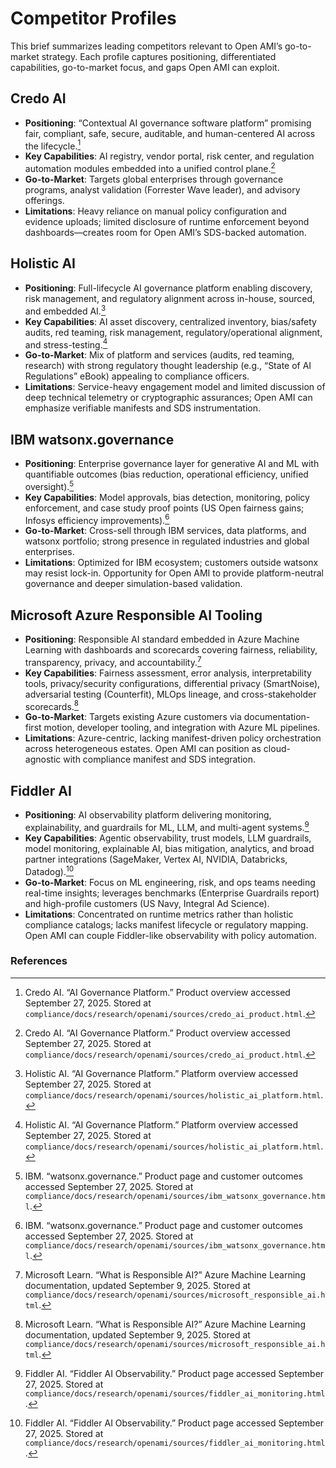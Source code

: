 # Competitor Profiles

This brief summarizes leading competitors relevant to Open AMI’s go-to-market strategy. Each profile captures positioning, differentiated capabilities, go-to-market focus, and gaps Open AMI can exploit.

## Credo AI

- **Positioning**: “Contextual AI governance software platform” promising fair, compliant, safe, secure, auditable, and human-centered AI across the lifecycle.[^credo]
- **Key Capabilities**: AI registry, vendor portal, risk center, and regulation automation modules embedded into a unified control plane.[^credo]
- **Go-to-Market**: Targets global enterprises through governance programs, analyst validation (Forrester Wave leader), and advisory offerings.
- **Limitations**: Heavy reliance on manual policy configuration and evidence uploads; limited disclosure of runtime enforcement beyond dashboards—creates room for Open AMI’s SDS-backed automation.

## Holistic AI

- **Positioning**: Full-lifecycle AI governance platform enabling discovery, risk management, and regulatory alignment across in-house, sourced, and embedded AI.[^holistic]
- **Key Capabilities**: AI asset discovery, centralized inventory, bias/safety audits, red teaming, risk management, regulatory/operational alignment, and stress-testing.[^holistic]
- **Go-to-Market**: Mix of platform and services (audits, red teaming, research) with strong regulatory thought leadership (e.g., “State of AI Regulations” eBook) appealing to compliance officers.
- **Limitations**: Service-heavy engagement model and limited discussion of deep technical telemetry or cryptographic assurances; Open AMI can emphasize verifiable manifests and SDS instrumentation.

## IBM watsonx.governance

- **Positioning**: Enterprise governance layer for generative AI and ML with quantifiable outcomes (bias reduction, operational efficiency, unified oversight).[^ibm]
- **Key Capabilities**: Model approvals, bias detection, monitoring, policy enforcement, and case study proof points (US Open fairness gains; Infosys efficiency improvements).[^ibm]
- **Go-to-Market**: Cross-sell through IBM services, data platforms, and watsonx portfolio; strong presence in regulated industries and global enterprises.
- **Limitations**: Optimized for IBM ecosystem; customers outside watsonx may resist lock-in. Opportunity for Open AMI to provide platform-neutral governance and deeper simulation-based validation.

## Microsoft Azure Responsible AI Tooling

- **Positioning**: Responsible AI standard embedded in Azure Machine Learning with dashboards and scorecards covering fairness, reliability, transparency, privacy, and accountability.[^microsoft]
- **Key Capabilities**: Fairness assessment, error analysis, interpretability tools, privacy/security configurations, differential privacy (SmartNoise), adversarial testing (Counterfit), MLOps lineage, and cross-stakeholder scorecards.[^microsoft]
- **Go-to-Market**: Targets existing Azure customers via documentation-first motion, developer tooling, and integration with Azure ML pipelines.
- **Limitations**: Azure-centric, lacking manifest-driven policy orchestration across heterogeneous estates. Open AMI can position as cloud-agnostic with compliance manifest and SDS integration.

## Fiddler AI

- **Positioning**: AI observability platform delivering monitoring, explainability, and guardrails for ML, LLM, and multi-agent systems.[^fiddler]
- **Key Capabilities**: Agentic observability, trust models, LLM guardrails, model monitoring, explainable AI, bias mitigation, analytics, and broad partner integrations (SageMaker, Vertex AI, NVIDIA, Databricks, Datadog).[^fiddler]
- **Go-to-Market**: Focus on ML engineering, risk, and ops teams needing real-time insights; leverages benchmarks (Enterprise Guardrails report) and high-profile customers (US Navy, Integral Ad Science).
- **Limitations**: Concentrated on runtime metrics rather than holistic compliance catalogs; lacks manifest lifecycle or regulatory mapping. Open AMI can couple Fiddler-like observability with policy automation.

### References

[^credo]: Credo AI. “AI Governance Platform.” Product overview accessed September 27, 2025. Stored at `compliance/docs/research/openami/sources/credo_ai_product.html`.
[^holistic]: Holistic AI. “AI Governance Platform.” Platform overview accessed September 27, 2025. Stored at `compliance/docs/research/openami/sources/holistic_ai_platform.html`.
[^ibm]: IBM. “watsonx.governance.” Product page and customer outcomes accessed September 27, 2025. Stored at `compliance/docs/research/openami/sources/ibm_watsonx_governance.html`.
[^microsoft]: Microsoft Learn. “What is Responsible AI?” Azure Machine Learning documentation, updated September 9, 2025. Stored at `compliance/docs/research/openami/sources/microsoft_responsible_ai.html`.
[^fiddler]: Fiddler AI. “Fiddler AI Observability.” Product page accessed September 27, 2025. Stored at `compliance/docs/research/openami/sources/fiddler_ai_monitoring.html`.
